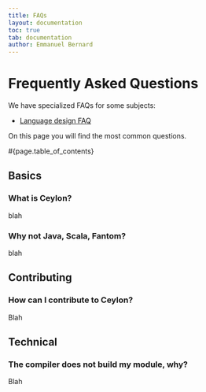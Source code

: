 ```yaml
---
title: FAQs 
layout: documentation
toc: true
tab: documentation
author: Emmanuel Bernard
---
```


# Frequently Asked Questions

We have specialized FAQs for some subjects:

* [Language design FAQ](language-design)

On this page you will find the most common questions.  

#{page.table_of_contents}

## Basics

### What is Ceylon?

blah

### Why not Java, Scala, Fantom?

blah

## Contributing

### How can I contribute to Ceylon?

Blah

## Technical

### The compiler does not build my module, why?

Blah
